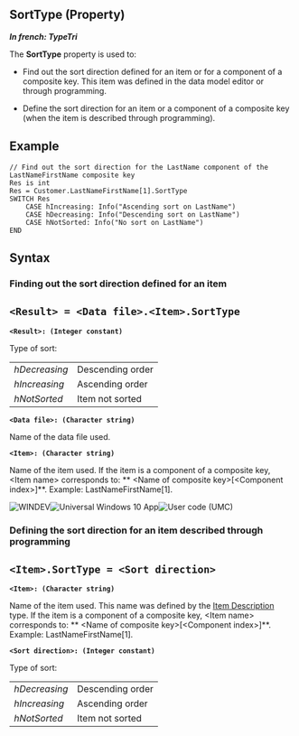 


## SortType (Property)

***In french: TypeTri***
	



<a name="XUse"></a>
<a name="Use"></a>
<a name="description"></a>
The **SortType** property is used to:

- Find out the sort direction defined for an item or for a component of a composite key. This item was defined in the data model editor or through programming.

- Define the sort direction for an item or a component of a composite key (when the item is described through programming).





<a name="Example1"></a>
<a name="sample_code"></a>

## Example


```wl
// Find out the sort direction for the LastName component of the LastNameFirstName composite key
Res is int
Res = Customer.LastNameFirstName[1].SortType
SWITCH Res
	CASE hIncreasing: Info("Ascending sort on LastName")
	CASE hDecreasing: Info("Descending sort on LastName")
	CASE hNotSorted: Info("No sort on LastName")
END
```

<a name="XSYNTAX"></a>
<a name="SYNTAX1"></a>

## Syntax

### Finding out the sort direction defined for an item

`<Result> = <Data file>.<Item>.SortType`
---

**`<Result>: (Integer constant)`**

Type of sort: 



|   |   |
| --- | --- |
| *hDecreasing* | Descending order |
| *hIncreasing* | Ascending order |
| *hNotSorted* | Item not sorted |



**`<Data file>: (Character string)`**

Name of the data file used.

**`<Item>: (Character string)`**

Name of the item used. 
If the item is a component of a composite key, &lt;Item name&gt; corresponds to: ** &lt;Name of composite key&gt;[&lt;Component index&gt;]**.
Example: LastNameFirstName[1].  


<a name="SYNTAX2"></a>
![WINDEV](https://doc.pcsoft.fr/ext/images/us/WD.png)![Universal Windows 10 App](https://doc.pcsoft.fr/ext/images/us/UNIVERSALAPP.png)![User code (UMC)](https://doc.pcsoft.fr/ext/images/us/MCU.png) 
### Defining the sort direction for an item described through programming

`<Item>.SortType = <Sort direction>`
---

**`<Item>: (Character string)`**

Name of the item used. This name was defined by the [Item Description](../WDLang4/1514071.md) type. 
If the item is a component of a composite key, &lt;Item name&gt; corresponds to: ** &lt;Name of composite key&gt;[&lt;Component index&gt;]**.
Example: LastNameFirstName[1].

**`<Sort direction>: (Integer constant)`**

Type of sort: 



|   |   |
| --- | --- |
| *hDecreasing* | Descending order |
| *hIncreasing* | Ascending order |
| *hNotSorted* | Item not sorted |






